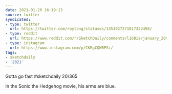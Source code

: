 ```yaml
---
date: 2021-01-20 16:19:13
source: twitter
syndicated:
- type: twitter
  url: https://twitter.com/roytang/statuses/1351927271817322498/
- type: reddit
  url: https://www.reddit.com/r/SketchDaily/comments/l168ia/january_20th_coneflower/gjyhl3z/
- type: instagram
  url: https://www.instagram.com/p/CKRgCQWBPSi/
tags:
- sketchdaily
- '2021'
---
```


Gotta go fast #sketchdaily 20/365

In the Sonic the Hedgehog movie, his arms are blue.